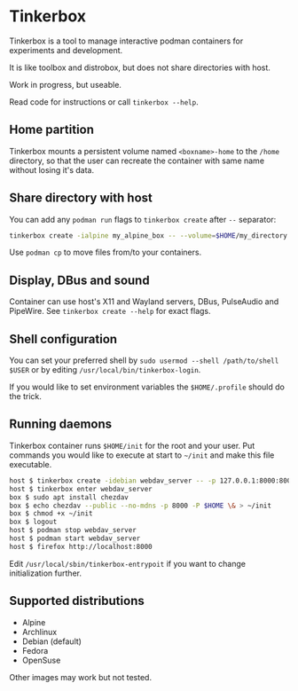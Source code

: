 # Tinkerbox

Tinkerbox is a tool to manage interactive podman containers for experiments and development.

It is like toolbox and distrobox, but does not share directories with host.

Work in progress, but useable.

Read code for instructions or call `tinkerbox --help`.


## Home partition

Tinkerbox mounts a persistent volume named `<boxname>-home` to the `/home` directory,
so that the user can recreate the container with same name without losing it's data.


## Share directory with host

You can add any `podman run` flags to `tinkerbox create` after `--` separator:
```bash
tinkerbox create -ialpine my_alpine_box -- --volume=$HOME/my_directory:$HOME/my_directory:rw
```

Use `podman cp` to move files from/to your containers.


## Display, DBus and sound

Container can use host's X11 and Wayland servers, DBus, PulseAudio and PipeWire.
See `tinkerbox create --help` for exact flags.


## Shell configuration

You can set your preferred shell by `sudo usermod --shell /path/to/shell $USER` or by editing `/usr/local/bin/tinkerbox-login`.

If you would like to set environment variables the `$HOME/.profile` should do the trick.

## Running daemons

Tinkerbox container runs `$HOME/init` for the root and your user.
Put commands you would like to execute at start to `~/init` and make this file executable.

```bash
host $ tinkerbox create -idebian webdav_server -- -p 127.0.0.1:8000:8000
host $ tinkerbox enter webdav_server
box $ sudo apt install chezdav
box $ echo chezdav --public --no-mdns -p 8000 -P $HOME \& > ~/init
box $ chmod +x ~/init
box $ logout
host $ podman stop webdav_server
host $ podman start webdav_server
host $ firefox http://localhost:8000
```

Edit `/usr/local/sbin/tinkerbox-entrypoit` if you want to change initialization further.


## Supported distributions

 * Alpine
 * Archlinux
 * Debian (default)
 * Fedora
 * OpenSuse
        
Other images may work but not tested.

